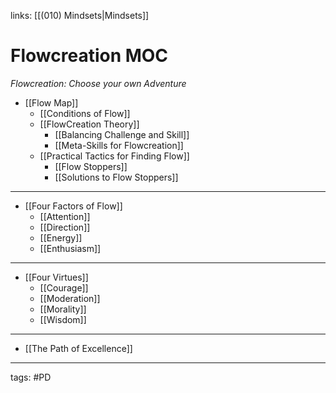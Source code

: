 links: [[(010) Mindsets|Mindsets]]
# Flowcreation MOC
*Flowcreation: Choose your own Adventure*

- [[Flow Map]]
	- [[Conditions of Flow]]
	- [[FlowCreation Theory]]
		- [[Balancing Challenge and Skill]]
		- [[Meta-Skills for Flowcreation]]
	- [[Practical Tactics for Finding Flow]]
		- [[Flow Stoppers]]
		- [[Solutions to Flow Stoppers]]	

---

- [[Four Factors of Flow]]
	- [[Attention]]
	- [[Direction]]
	- [[Energy]]
	- [[Enthusiasm]]

---

- [[Four Virtues]]
	- [[Courage]]
	- [[Moderation]]
	- [[Morality]]
	- [[Wisdom]]

---

- [[The Path of Excellence]]

---
tags: #PD

